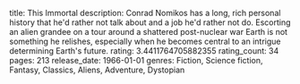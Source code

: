 title: This Immortal
description: Conrad Nomikos has a long, rich personal history that he'd rather not talk about and a job he'd rather not do. Escorting an alien grandee on a tour around a shattered post-nuclear war Earth is not something he relishes, especially when he becomes central to an intrigue determining Earth's future.
rating: 3.4411764705882355
rating_count: 34
pages: 213
release_date: 1966-01-01
genres: Fiction, Science fiction, Fantasy, Classics, Aliens, Adventure, Dystopian